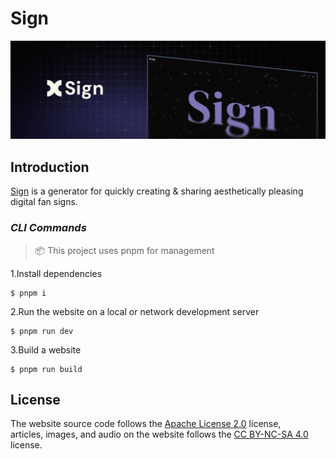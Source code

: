 
# Sign
![Sign](/public/sign-banner-horizontal.png)

## Introduction

[Sign](https://sign.olcchi.me) is a generator for quickly creating & sharing aesthetically pleasing digital fan signs.



### ***CLI Commands***  

> 📦 This project uses pnpm for management


1.Install dependencies
```
$ pnpm i
```
2.Run the website on a local or network development server
```
$ pnpm run dev
```
3.Build a website
```
$ pnpm run build
```

## License
 The website source code follows the [ Apache License 2.0](./LICENSE) license,  
 articles, images, and audio on the website follows the [CC BY-NC-SA 4.0](https://creativecommons.org/licenses/by-nc-sa/4.0/) license.